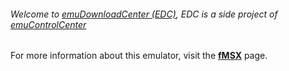 ###### Welcome to [emuDownloadCenter (EDC)](https://github.com/PhoenixInteractiveNL/emuDownloadCenter/wiki/), EDC is a side project of [emuControlCenter](https://github.com/PhoenixInteractiveNL/emuControlCenter/wiki/)

For more information about this emulator, visit the [**fMSX**](https://github.com/PhoenixInteractiveNL/emuDownloadCenter/wiki/Emulator-fmsx#menu) page.
